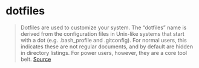 # dotfiles

> Dotfiles are used to customize your system. The “dotfiles” name is derived from the configuration files in Unix-like systems that start with a dot (e.g. .bash_profile and .gitconfig). For normal users, this indicates these are not regular documents, and by default are hidden in directory listings. For power users, however, they are a core tool belt. 
> [Source](https://medium.com/@webprolific/getting-started-with-dotfiles-43c3602fd789)
